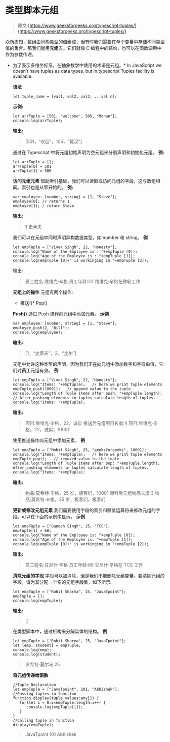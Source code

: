 # 类型脚本元组

> 原文:[https://www.geeksforgeeks.org/typescript-tuples/](https://www.geeksforgeeks.org/typescript-tuples/)

众所周知，数组由同构类型的值组成，但有时我们需要在单个变量中存储不同类型值的集合。那我们就用**元组**去。它们就像 C 编程中的结构，也可以在函数调用中作为参数传递。

*   为了表示多维坐标系，在抽象数学中使用的术语是元组。*   In JavaScript we doesn’t have tuples as data types, but in typescript Tuples facility is available.

    **语法**

    ```
    let tuple_name = [val1, val2, val3, ...val n];  

    ```

    **示例:**

    ```
    let arrTuple = [501, "welcome", 505, "Mohan"];  
    console.log(arrTuple);

    ```

    **输出:**

    > [501，“欢迎”，105，“莫汉”]

    通过在 Typescript 中将元组初始声明为空元组来分别声明和初始化元组。
    **例:**

    ```
    let arrTuple = [];   
    arrTuple[0] = 501  
    arrTuple[1] = 506 

    ```

    **访问元组元素**
    借助索引基础，我们可以读取或访问元组的字段，这与数组相同。索引也是从零开始的。
    **例:**

    ```
    var employee: [number, string] = [1, "Steve"];
    employee[0]; // returns 1
    employee[1]; / return Steve

    ```

    **输出:**

    > 1
    > 史蒂夫

    我们可以在元组中同时声明异构数据类型，如:number 和 string。
    **例**

    ```
    let empTuple = ["Vivek Singh", 22, "Honesty"];  
    console.log("Name of the Employee is : "+empTuple [0]);  
    console.log("Age of the Employee is : "+empTuple [1]);  
    console.log(empTuple [0]+" is workinging in "+empTuple [2]);  

    ```

    输出:

    > 员工姓名:维维克·辛格
    > 员工年龄:22
    > 维维克·辛格在微软工作

    **元组上的操作**
    元组有两个操作:

    *   推送()*   Pop()

    **Push()**
    通过 Push 操作向元组中添加元素。
    **示例**

    ```
    var employee: [number, string] = [1, "Steve"];
    employee.push(2, "Bill"); 
    console.log(employee); 

    ```

    **输出:**

    > [1，“史蒂夫”，2，“比尔”]

    元组中允许这种类型的声明，因为我们正在向元组中添加数字和字符串值，它们对**员工**元组有效。
    **例**

    ```
    let empTuple = ["Vivek Singh", 22, "Honesty"];  
    console.log("Items: "+empTuple);   // here we print tuple elements
    empTuple.push(10001);   // append value to the tuple   
    console.log("Length of Tuple Items after push: "+empTuple.length);  // After pushing elements in tuples calculate length of tuples.
    console.log("Items: "+empTuple);  

    ```

    **输出:**

    > 项目:维维克·辛格，22，诚实
    > 推送后元组项目长度:4
    > 项目:维维克·辛格，22，诚实，10001

    使用推送操作向元组中添加元素。
    **例**

    ```
    let empTuple = ["Mohit Singh", 25, "geeksforgeeks", 10001];  
    console.log("Items: "+empTuple);   // here we print tuple elements
    empTuple.pop();   // removed value to the tuple   
    console.log("Length of Tuple Items after pop: "+empTuple.length);  After pushing elements in tuples calculate length of tuples.
    console.log("Items: "+empTuple);  

    ```

    **输出:**

    > 物品:莫希特·辛格，25 岁，极客们，10001
    > 爆料后元组物品长度:3
    > 物品:莫希特·辛格，25 岁，极客们，极客们

    **更新或修改元组元素**
    我们需要使用字段的索引和赋值运算符来修改元组的字段。可以在下面的示例中显示。
    **示例**

    ```
    let empTuple = ["Ganesh Singh", 25, "TCS"];  
    empTuple[1] = 60;  
    console.log("Name of the Employee is: "+empTuple [0]);  
    console.log("Age of the Employee is: "+empTuple [1]);  
    console.log(empTuple [0]+" is workinging in "+empTuple [2]); 

    ```

    **输出:**

    > 员工姓名:甘尼什·辛格
    > 员工年龄:60
    > 甘尼什·辛格在 TCS 工作

    **清除元组的字段**
    字段可以被清除，但是我们不能删除元组变量。要清除元组的字段，请为其分配一个空的元组字段集，如下所示:

    ```
    let empTuple = ["Rohit Sharma", 25, "JavaTpoint"];  
    empTuple = [];  
    console.log(empTuple); 

    ```

    **输出:**

    > []

    在类型脚本中，通过析构来分解实体的结构。
    **例**

    ```
    let empTuple = ["Rohit Sharma", 25, "JavaTpoint"];  
    let [emp, student] = empTuple;  
    console.log(emp);  
    console.log(student);  

    ```

    > 罗希特·夏尔马
    > 25

    **将元组传递给函数**

    ```
    //Tuple Declaration  
    let empTuple = ["JavaTpoint", 101, "Abhishek"];     
    //Passing tuples in function    
    function display(tuple_values:any[]) {    
       for(let i = 0;i<empTuple.length;i++) {     
          console.log(empTuple[i]);    
       }      
    }    
    //Calling tuple in function    
    display(empTuple);

    ```

    > JavaTpoint
    > 101
    > Abhishek